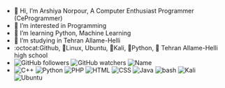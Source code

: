 - 👋 Hi, I’m Arshiya Norpour, A Computer Enthusiast Programmer (CeProgrammer)
- 👀 I’m interested in Programming
- 🌱 I’m learning Python, Machine Learning
- 🌱 I’m studying in Tehran Allame-Helli
- :octocat:Github, 🐧Linux, Ubuntu, 🐲Kali, 🐍Python, 🏫 Tehran Allame-Helli high school
- ![GitHub followers](https://img.shields.io/github/followers/ArshiyaNorpour?style=social) ![GitHub watchers](https://img.shields.io/github/watchers/ArshiyaNorpour/Arshiyanorpour?style=social) ![Name](https://img.shields.io/badge/Name-Arshiya-green) 
- ![C++](https://img.shields.io/badge/C++-blue) ![Python](https://img.shields.io/badge/Python-blue) ![PHP](https://img.shields.io/badge/PHP-blue) ![HTML](https://img.shields.io/badge/HTML-blue) ![CSS](https://img.shields.io/badge/CSS-blue) ![Java](https://img.shields.io/badge/Java-blue) ![bash](https://img.shields.io/badge/bash-blue) ![Kali](https://img.shields.io/badge/Kali-blue) ![Ubuntu](https://img.shields.io/badge/Ubuntu-orange)



